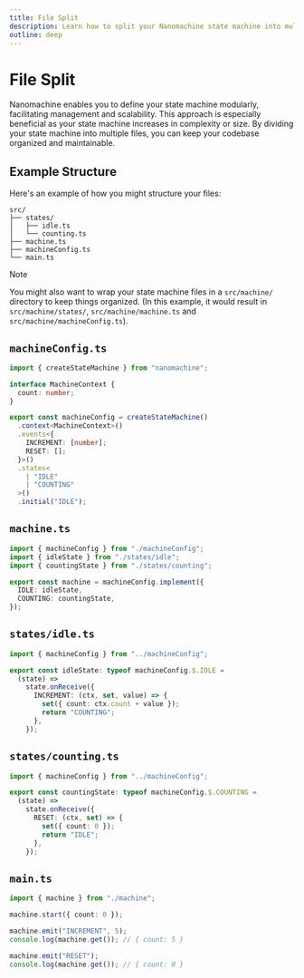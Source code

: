 ```yaml
---
title: File Split
description: Learn how to split your Nanomachine state machine into multiple files for better organization.
outline: deep
---
```


# File Split

Nanomachine enables you to define your state machine modularly, facilitating management and scalability. This approach is especially beneficial as your state machine increases in complexity or size. By dividing your state machine into multiple files, you can keep your codebase organized and maintainable.

## Example Structure

Here's an example of how you might structure your files:

```
src/
├── states/
│   ├── idle.ts
│   └── counting.ts
├── machine.ts
├── machineConfig.ts
└── main.ts
```

> [!NOTE]
> You might also want to wrap your state machine files in a `src/machine/` directory to keep things organized. (In this example, it would result in `src/machine/states/`, `src/machine/machine.ts` and `src/machine/machineConfig.ts`).

## `machineConfig.ts`

```ts
import { createStateMachine } from "nanomachine";

interface MachineContext {
  count: number;
}

export const machineConfig = createStateMachine()
  .context<MachineContext>()
  .events<{
    INCREMENT: [number];
    RESET: [];
  }>()
  .states<
    | "IDLE"
    | "COUNTING"
  >()
  .initial("IDLE");
```

## `machine.ts`

```ts
import { machineConfig } from "./machineConfig";
import { idleState } from "./states/idle";
import { countingState } from "./states/counting";

export const machine = machineConfig.implement({
  IDLE: idleState,
  COUNTING: countingState,
});
```

## `states/idle.ts`

```ts
import { machineConfig } from "../machineConfig";

export const idleState: typeof machineConfig.$.IDLE =
  (state) =>
    state.onReceive({
      INCREMENT: (ctx, set, value) => {
        set({ count: ctx.count + value });
        return "COUNTING";
      },
    });
```

## `states/counting.ts`

```ts
import { machineConfig } from "../machineConfig";

export const countingState: typeof machineConfig.$.COUNTING =
  (state) =>
    state.onReceive({
      RESET: (ctx, set) => {
        set({ count: 0 });
        return "IDLE";
      },
    });
```

## `main.ts`

```ts
import { machine } from "./machine";

machine.start({ count: 0 });

machine.emit("INCREMENT", 5);
console.log(machine.get()); // { count: 5 }

machine.emit("RESET");
console.log(machine.get()); // { count: 0 }
```
